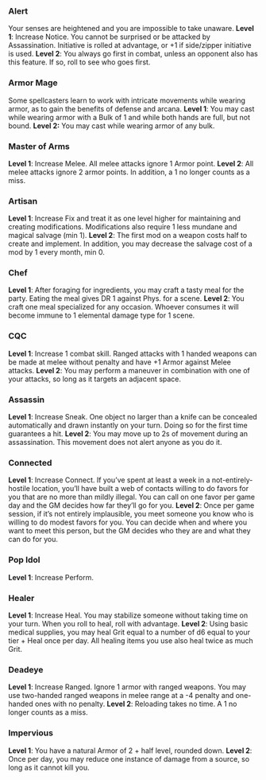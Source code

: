### Alert
  Your senses are heightened and you are impossible to take unaware.
  **Level 1**: Increase Notice. You cannot be surprised or be attacked by Assassination. Initiative is rolled at advantage, or +1 if side/zipper initiative is used.
  **Level 2**: You always go first in combat, unless an opponent also has this feature. If so, roll to see who goes first.

### Armor Mage
Some spellcasters learn to work with intricate movements while wearing armor, as to gain the benefits of defense and arcana.
**Level 1**: You may cast while wearing armor with a Bulk of 1 and while both hands are full, but not bound.
**Level 2:** You may cast while wearing armor of any bulk.

### Master of Arms
**Level 1**: Increase Melee. All melee attacks ignore 1 Armor point.
**Level 2**: All melee attacks ignore 2 armor points. In addition, a 1 no longer counts as a miss.

### Artisan
**Level 1**: Increase Fix and treat it as one level higher for maintaining and creating modifications. Modifications also require 1 less mundane and magical salvage (min 1).
**Level 2**: The first mod on a weapon costs half to create and implement. In addition, you may decrease the salvage cost of a mod by 1 every month, min 0.
### Chef
**Level 1**: After foraging for ingredients, you may craft a tasty meal for the party. Eating the meal gives DR 1 against Phys. for a scene.
**Level 2**: You craft one meal specialized for any occasion. Whoever consumes it will become immune to 1 elemental damage type for 1 scene.
### CQC 
**Level 1**: Increase 1 combat skill. Ranged attacks with 1 handed weapons can be made at melee without penalty and have +1 Armor against Melee attacks.
**Level 2**: You may perform a maneuver in combination with one of your attacks, so long as it targets an adjacent space.
### Assassin
**Level 1**: Increase Sneak. One object no larger than a knife can be concealed automatically and drawn instantly on your turn. Doing so for the first time guarantees a hit.
**Level 2**: You may move up to 2s of movement during an assassination. This movement does not alert anyone as you do it.
### Connected
**Level 1**: Increase Connect. If you’ve spent at least a week in a not-entirely-hostile location, you’ll have built a web of contacts willing to do favors for you that are no more than mildly illegal. You can call on one favor per game day and the
GM decides how far they’ll go for you.
**Level 2**: Once per game session, if it’s not entirely implausible, you meet someone you know who is willing to do modest favors for you. You can decide when and where you want to meet this person, but the GM decides who they are and what
they can do for you.

### Pop Idol
**Level 1**: Increase Perform.

### Healer
**Level 1**: Increase Heal. You may stabilize someone without taking time on your turn. When you roll to heal, roll with advantage.
**Level 2**: Using basic medical supplies, you may heal Grit equal to a number of d6 equal to your tier + Heal once per day. All healing items you use also heal twice as much Grit.

### Deadeye
**Level 1**: Increase Ranged. Ignore 1 armor with ranged weapons. You may use two-handed ranged weapons in melee range at a -4 penalty and one-handed ones with no penalty.
**Level 2**: Reloading takes no time. A 1 no longer counts as a miss.

### Impervious
**Level 1**: You have a natural Armor of 2 + half level, rounded down.
**Level 2**: Once per day, you may reduce one instance of damage from a source, so long as it cannot kill you.